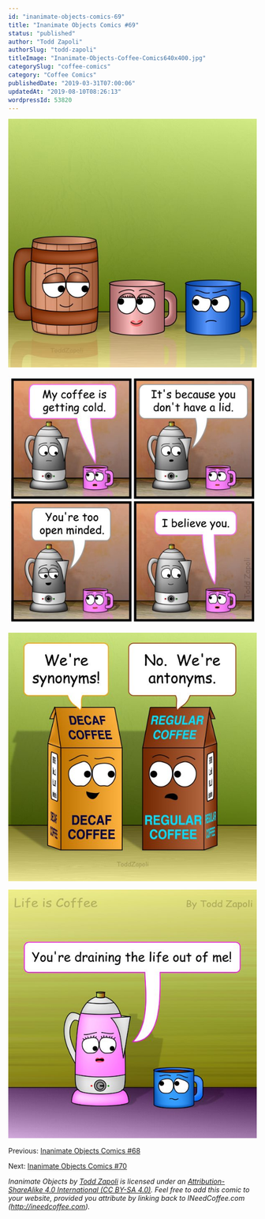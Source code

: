 ```yaml
---
id: "inanimate-objects-comics-69"
title: "Inanimate Objects Comics #69"
status: "published"
author: "Todd Zapoli"
authorSlug: "todd-zapoli"
titleImage: "Inanimate-Objects-Coffee-Comics640x400.jpg"
categorySlug: "coffee-comics"
category: "Coffee Comics"
publishedDate: "2019-03-31T07:00:06"
updatedAt: "2019-08-10T08:26:13"
wordpressId: 53820
---
```


![Angry Look 2](201902-Angry-Look-2.jpg)

![Open Minded](201903-Open-Minded.jpg)

![Synonyms Antonyms](201904-SynonymsAntonyms.jpg)

![Drain the Life](201901-Drain-the-Life.jpg)

Previous: [Inanimate Objects Comics #68](/inanimate-objects-comics-68/)

Next: [Inanimate Objects Comics #70](/inanimate-objects-comics-70/)

*Inanimate Objects by [Todd Zapoli](/) is licensed under an [Attribution-ShareAlike 4.0 International (CC BY-SA 4.0)](https://creativecommons.org/licenses/by-sa/4.0/). Feel free to add this comic to your website, provided you attribute by linking back to INeedCoffee.com (http://ineedcoffee.com).*
